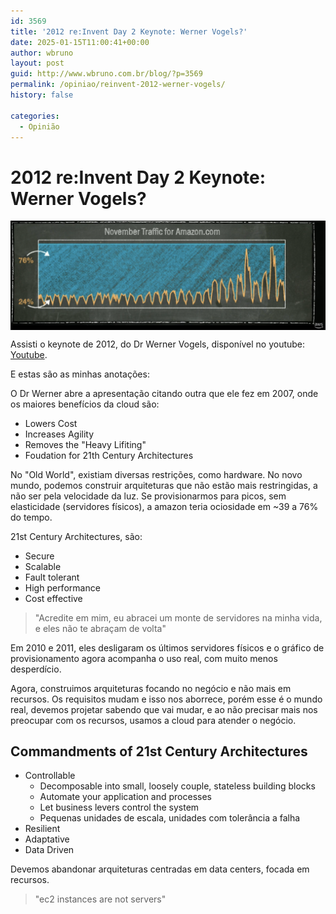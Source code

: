 ```yaml
---
id: 3569
title: '2012 re:Invent Day 2 Keynote: Werner Vogels?'
date: 2025-01-15T11:00:41+00:00
author: wbruno
layout: post
guid: http://www.wbruno.com.br/blog/?p=3569
permalink: /opiniao/reinvent-2012-werner-vogels/
history: false

categories:
  - Opinião
---
```


# 2012 re:Invent Day 2 Keynote: Werner Vogels?

<img src="/wp-content/uploads/2025/01/reinvent-2012.png" style="vertical-align: middle; border: 0px initial initial;" />

Assisti o keynote de 2012, do Dr Werner Vogels, disponível no youtube:
<a href="https://www.youtube.com/watch?v=PW1lhU8n5So&list=PLtH_rofKo_CNoGdvdnxzQk6ubYhRw6qRA&index=13">Youtube</a>.

E estas são as minhas anotações:

O Dr Werner abre a apresentação citando outra que ele fez em 2007, onde os maiores benefícios da cloud são:
- Lowers Cost
- Increases Agility
- Removes the "Heavy Lifiting"
- Foudation for 21th Century Architectures

No "Old World", existiam diversas restrições, como hardware. No novo mundo, podemos construir arquiteturas que não estão mais restringidas, a não ser pela velocidade da luz.
Se provisionarmos para picos, sem elasticidade (servidores físicos), a amazon teria ociosidade em ~39 a 76% do tempo.

21st Century Architectures, são:
- Secure
- Scalable
- Fault tolerant
- High performance
- Cost effective

> "Acredite em mim, eu abracei um monte de servidores na minha vida, e eles não te abraçam de volta"

Em 2010 e 2011, eles desligaram os últimos servidores físicos e o gráfico de provisionamento agora acompanha o uso real, com muito menos desperdício.

Agora, construimos arquiteturas focando no negócio e não mais em recursos.
Os requisitos mudam e isso nos aborrece, porém esse é o mundo real, devemos projetar sabendo que vai mudar, e ao não precisar mais nos preocupar com os recursos, usamos a cloud para atender o negócio.

## Commandments of 21st Century Architectures
- Controllable
  - Decomposable into small, loosely couple, stateless building blocks
  - Automate your application and processes
  - Let business levers control the system
  - Pequenas unidades de escala, unidades com tolerância a falha
- Resilient
- Adaptative
- Data Driven

Devemos abandonar arquiteturas centradas em data centers, focada em recursos.

> "ec2 instances are not servers"


